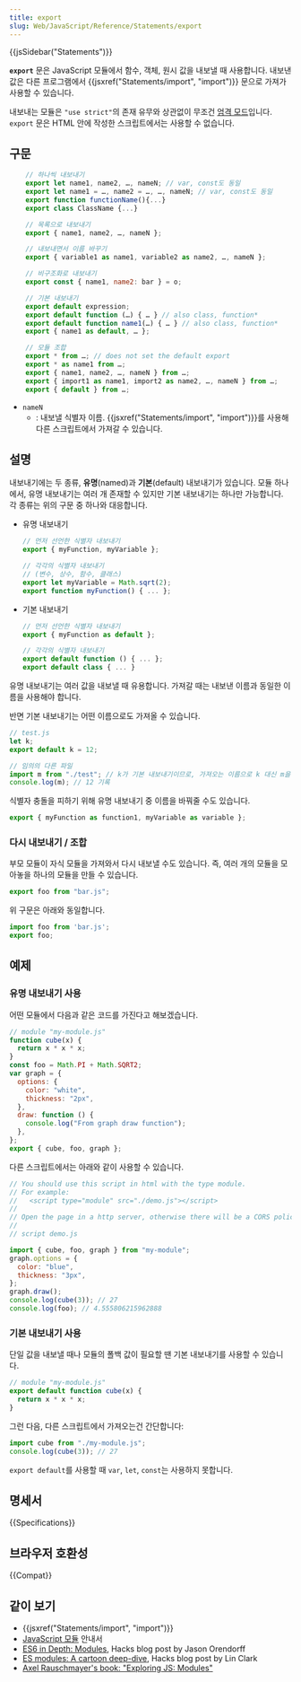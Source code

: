 ```yaml
---
title: export
slug: Web/JavaScript/Reference/Statements/export
---
```


{{jsSidebar("Statements")}}

**`export`** 문은 JavaScript 모듈에서 함수, 객체, 원시 값을 내보낼 때 사용합니다. 내보낸 값은 다른 프로그램에서 {{jsxref("Statements/import", "import")}} 문으로 가져가 사용할 수 있습니다.

내보내는 모듈은 `"use strict"`의 존재 유무와 상관없이 무조건 [엄격 모드](/ko/docs/Web/JavaScript/Reference/Strict_mode)입니다. `export` 문은 HTML 안에 작성한 스크립트에서는 사용할 수 없습니다.

## 구문

```js
    // 하나씩 내보내기
    export let name1, name2, …, nameN; // var, const도 동일
    export let name1 = …, name2 = …, …, nameN; // var, const도 동일
    export function functionName(){...}
    export class ClassName {...}

    // 목록으로 내보내기
    export { name1, name2, …, nameN };

    // 내보내면서 이름 바꾸기
    export { variable1 as name1, variable2 as name2, …, nameN };

    // 비구조화로 내보내기
    export const { name1, name2: bar } = o;

    // 기본 내보내기
    export default expression;
    export default function (…) { … } // also class, function*
    export default function name1(…) { … } // also class, function*
    export { name1 as default, … };

    // 모듈 조합
    export * from …; // does not set the default export
    export * as name1 from …;
    export { name1, name2, …, nameN } from …;
    export { import1 as name1, import2 as name2, …, nameN } from …;
    export { default } from …;
```

- `nameN`
  - : 내보낼 식별자 이름. {{jsxref("Statements/import", "import")}}를 사용해 다른 스크립트에서 가져갈 수 있습니다.

## 설명

내보내기에는 두 종류, **유명**(named)과 **기본**(default) 내보내기가 있습니다. 모듈 하나에서, 유명 내보내기는 여러 개 존재할 수 있지만 기본 내보내기는 하나만 가능합니다. 각 종류는 위의 구문 중 하나와 대응합니다.

- 유명 내보내기

  ```js
  // 먼저 선언한 식별자 내보내기
  export { myFunction, myVariable };

  // 각각의 식별자 내보내기
  // (변수, 상수, 함수, 클래스)
  export let myVariable = Math.sqrt(2);
  export function myFunction() { ... };
  ```

- 기본 내보내기

  ```js
  // 먼저 선언한 식별자 내보내기
  export { myFunction as default };

  // 각각의 식별자 내보내기
  export default function () { ... };
  export default class { ... }
  ```

유명 내보내기는 여러 값을 내보낼 때 유용합니다. 가져갈 때는 내보낸 이름과 동일한 이름을 사용해야 합니다.

반면 기본 내보내기는 어떤 이름으로도 가져올 수 있습니다.

```js
// test.js
let k;
export default k = 12;
```

```js
// 임의의 다른 파일
import m from "./test"; // k가 기본 내보내기이므로, 가져오는 이름으로 k 대신 m을 사용해도 문제 없음
console.log(m); // 12 기록
```

식별자 충돌을 피하기 위해 유명 내보내기 중 이름을 바꿔줄 수도 있습니다.

```js
export { myFunction as function1, myVariable as variable };
```

### 다시 내보내기 / 조합

부모 모듈이 자식 모듈을 가져와서 다시 내보낼 수도 있습니다. 즉, 여러 개의 모듈을 모아놓을 하나의 모듈을 만들 수 있습니다.

```js
export foo from "bar.js";
```

위 구문은 아래와 동일합니다.

```js
import foo from 'bar.js';
export foo;
```

## 예제

### 유명 내보내기 사용

어떤 모듈에서 다음과 같은 코드를 가진다고 해보겠습니다.

```js
// module "my-module.js"
function cube(x) {
  return x * x * x;
}
const foo = Math.PI + Math.SQRT2;
var graph = {
  options: {
    color: "white",
    thickness: "2px",
  },
  draw: function () {
    console.log("From graph draw function");
  },
};
export { cube, foo, graph };
```

다른 스크립트에서는 아래와 같이 사용할 수 있습니다.

```js
// You should use this script in html with the type module.
// For example:
//   <script type="module" src="./demo.js"></script>
//
// Open the page in a http server, otherwise there will be a CORS policy error.
//
// script demo.js

import { cube, foo, graph } from "my-module";
graph.options = {
  color: "blue",
  thickness: "3px",
};
graph.draw();
console.log(cube(3)); // 27
console.log(foo); // 4.555806215962888
```

### 기본 내보내기 사용

단일 값을 내보낼 때나 모듈의 폴백 값이 필요할 땐 기본 내보내기를 사용할 수 있습니다.

```js
// module "my-module.js"
export default function cube(x) {
  return x * x * x;
}
```

그런 다음, 다른 스크립트에서 가져오는건 간단합니다:

```js
import cube from "./my-module.js";
console.log(cube(3)); // 27
```

`export default`를 사용할 때 `var`, `let`, `const`는 사용하지 못합니다.

## 명세서

{{Specifications}}

## 브라우저 호환성

{{Compat}}

## 같이 보기

- {{jsxref("Statements/import", "import")}}
- [JavaScript 모듈](/ko/docs/Web/JavaScript/Guide/Modules) 안내서
- [ES6 in Depth: Modules](https://hacks.mozilla.org/2015/08/es6-in-depth-modules/), Hacks blog post by Jason Orendorff
- [ES modules: A cartoon deep-dive](https://hacks.mozilla.org/2018/03/es-modules-a-cartoon-deep-dive/), Hacks blog post by Lin Clark
- [Axel Rauschmayer's book: "Exploring JS: Modules"](http://exploringjs.com/es6/ch_modules.html)
